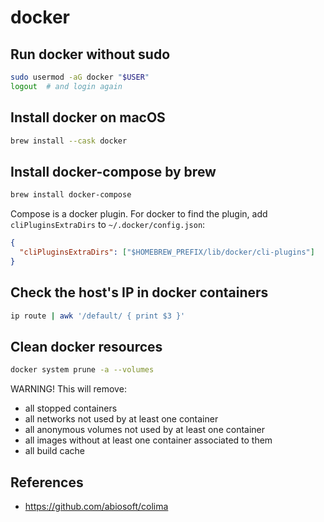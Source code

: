 # docker

## Run docker without sudo

```bash
sudo usermod -aG docker "$USER"
logout  # and login again
```

## Install docker on macOS

```bash
brew install --cask docker
```

## Install docker-compose by brew

```bash
brew install docker-compose
```

Compose is a docker plugin. For docker to find the plugin, add `cliPluginsExtraDirs` to `~/.docker/config.json`:

```json
{
  "cliPluginsExtraDirs": ["$HOMEBREW_PREFIX/lib/docker/cli-plugins"]
}
```

## Check the host's IP in docker containers

```bash
ip route | awk '/default/ { print $3 }'
```

## Clean docker resources

```bash
docker system prune -a --volumes
```

WARNING! This will remove:
  - all stopped containers
  - all networks not used by at least one container
  - all anonymous volumes not used by at least one container
  - all images without at least one container associated to them
  - all build cache

## References

- <https://github.com/abiosoft/colima>
